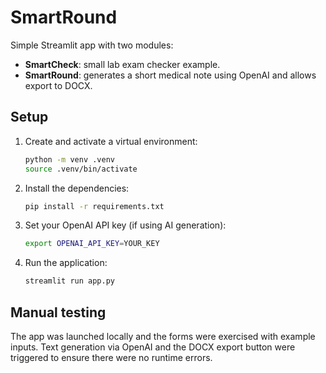 # SmartRound

Simple Streamlit app with two modules:
- **SmartCheck**: small lab exam checker example.
- **SmartRound**: generates a short medical note using OpenAI and allows export to DOCX.

## Setup
1. Create and activate a virtual environment:
   ```bash
   python -m venv .venv
   source .venv/bin/activate
   ```
2. Install the dependencies:
   ```bash
   pip install -r requirements.txt
   ```
3. Set your OpenAI API key (if using AI generation):
   ```bash
   export OPENAI_API_KEY=YOUR_KEY
   ```
4. Run the application:
   ```bash
   streamlit run app.py
   ```

## Manual testing
The app was launched locally and the forms were exercised with example inputs. Text generation via OpenAI and the DOCX export button were triggered to ensure there were no runtime errors.

